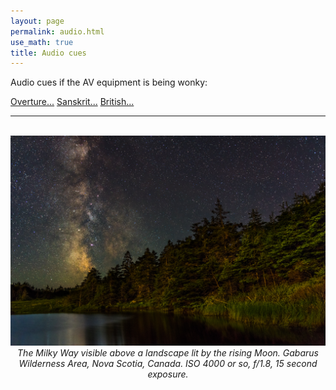 ```yaml
---
layout: page 
permalink: audio.html
use_math: true
title: Audio cues 
---
```


Audio cues if the AV equipment is being wonky:

[Overture...](https://www.youtube.com/watch?v=w9xrmThlsOA)
[Sanskrit...](https://www.youtube.com/watch?v=D_2bluVPsb0)
[British...](https://www.youtube.com/watch?v=buqtdpuZxvk)

---

<br>

<center> <img src="darkened-milky-way.jpg">
<br>
<em>The Milky Way visible above a landscape lit by the rising Moon. Gabarus Wilderness Area, Nova Scotia, Canada. ISO 4000 or so, f/1.8, 15 second exposure.</em> 

